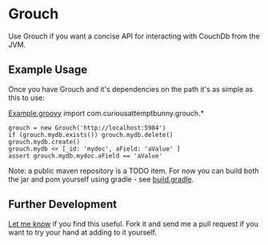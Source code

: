 # Grouch

Use Grouch if you want a concise API for interacting with CouchDb from the JVM.

## Example Usage

Once you have Grouch and it's dependencies on the path it's as simple as this to use:

[Example.groovy](curious-attempt-bunny/grouch/blob/master/src/example/groovy/Example.groovy)
    import com.curiousattemptbunny.grouch.*
    
    grouch = new Grouch('http://localhost:5984')
    if (grouch.mydb.exists()) grouch.mydb.delete()
    grouch.mydb.create()
    grouch.mydb << [_id: 'mydoc', aField: 'aValue' ]
    assert grouch.mydb.mydoc.aField == 'aValue'

Note: a public maven repository is a TODO item. For now you can build both the jar and pom yourself using gradle - see [build.gradle](https://github.com/curious-attempt-bunny/grouch/blob/master/build.gradle).

## Further Development

[Let me know](http://www.curiousattemptbunny.com/2011/01/grouch-dsl-for-couchdb.html) if you find this useful. Fork it and send me a pull request if you want to try your hand at adding to it yourself.

